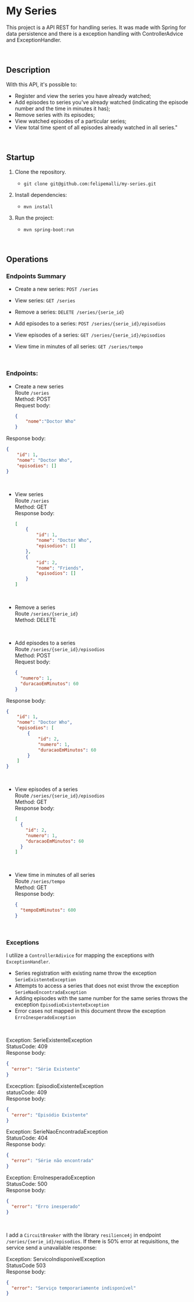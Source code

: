 # My Series

This project is a API REST for handling series.
It was made with Spring for data persistence and there is a exception handling with ControllerAdvice and ExceptionHandler.

<br>

## Description

With this API, it's possible to:
- Register and view the series you have already watched;
- Add episodes to series you've already watched (indicating the episode number and the time in minutes it has);
- Remove series with its episodes;
- View watched episodes of a particular series;
- View total time spent of all episodes already watched in all series."


<br>

## Startup

1. Clone the repository.
    * `git clone git@github.com:felipemalli/my-series.git`

2. Install dependencies:
    * `mvn install`

3. Run the project:
    * `mvn spring-boot:run`

<br>

## Operations


### Endpoints Summary

- Create a new series: `POST /series`

- View series:  `GET /series`

- Remove a series: `DELETE /series/{serie_id}`

- Add episodes to a series: `POST /series/{serie_id}/episodios`

- View episodes of a series: `GET /series/{serie_id}/episodios`

- View time in minutes of all series: `GET /series/tempo`

<br>

### Endpoints:
- Create a new series<br>
Route `/series` <br>
Method: POST <br>
Request body:
  ```json
  {
      "nome":"Doctor Who"
  }
  ```
Response body:
  ```json
  {
      "id": 1,
      "nome": "Doctor Who",
      "episodios": []
  }
  ```

<br>

- View series <br>
Route `/series` <br>
Method: GET <br>
Response body:
  ```json
  [
      {
          "id": 1,
          "nome": "Doctor Who",
          "episodios": []
      },
      {
          "id": 2,
          "nome": "Friends",
          "episodios": []
      }
  ]
  ```

<br>

- Remove a series <br>
Route `/series/{serie_id}` <br>
Method: DELETE

<br>

- Add episodes to a series <br>
Route `/series/{serie_id}/episodios` <br>
Method: POST <br>
Request body:
  ```json
  {
    "numero": 1,
    "duracaoEmMinutos": 60
  }
  ```
Response body:
  ```json
  {
      "id": 1,
      "nome": "Doctor Who",
      "episodios": [
          {
              "id": 2,
              "numero": 1,
              "duracaoEmMinutos": 60
          }
      ]
  }
  ```

<br>

- View episodes of a series <br>
Route `/series/{serie_id}/episodios` <br>
Method: GET <br>
Response body:
  ```json
  [
    {
      "id": 2,
      "numero": 1,
      "duracaoEmMinutos": 60
    }
  ]
  ```

<br>

- View time in minutes of all series <br>
Route `/series/tempo` <br>
Method: GET <br>
Response body:
  ```json
  {
    "tempoEmMinutos": 600
  }
  ```

<br>

### Exceptions

I utilize a `ControllerAdivice` for mapping the exceptions with `ExceptionHandler`.

- Series registration with existing name throw the exception `SerieExistenteException`
- Attempts to access a series that does not exist throw the exception `SerieNaoEncontradaException`
- Adding episodes with the same number for the same series throws the exception `EpisodioExistenteException`
- Error cases not mapped in this document throw the exception `ErroInesperadoException`

<br>

Exception: SerieExistenteException <br>
StatusCode: 409  <br>
Response body:
```json
{
  "error": "Série Existente"
}
```

Excecption: EpisodioExistenteException <br>
statusCode: 409  <br>
Response body:
```json
{
  "error": "Episódio Existente"
}
```

Exception: SerieNaoEncontradaException <br>
StatusCode: 404  <br>
Response body:
```json
{
  "error": "Série não encontrada"
}
```

Exception: ErroInesperadoException <br>
StatusCode: 500 <br>
Response body:
```json
{
  "error": "Erro inesperado"
}
```
<br>

I add a `CircuitBreaker` with the library `resilience4j` in endpoint `/series/{serie_id}/episodios`. If there is 50% error at requisitions, the service send a unavailable response:

Exception: ServicoIndisponivelException <br>
StatusCode 503   <br>
Response body:
```json
{
  "error": "Serviço temporariamente indisponível"
}
```